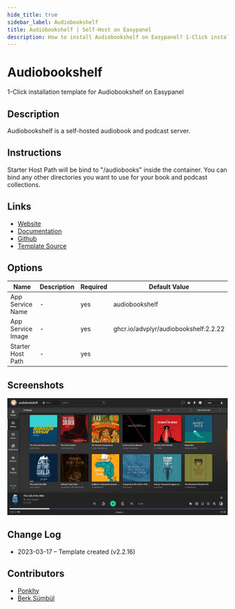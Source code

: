 ```yaml
---
hide_title: true
sidebar_label: Audiobookshelf
title: Audiobookshelf | Self-Host on Easypanel
description: How to install Audiobookshelf on Easypanel? 1-Click installation template for Audiobookshelf on Easypanel
---
```


<!-- generated -->

# Audiobookshelf

1-Click installation template for Audiobookshelf on Easypanel

## Description

Audiobookshelf is a self-hosted audiobook and podcast server.

## Instructions

Starter Host Path will be bind to &quot;/audiobooks&quot; inside the container. You can bind any other directories you want to use for your book and podcast collections.

## Links

- [Website](https://www.audiobookshelf.org)
- [Documentation](https://www.audiobookshelf.org/docs)
- [Github](https://github.com/advplyr/audiobookshelf)
- [Template Source](https://github.com/easypanel-io/templates/tree/main/templates/audiobookshelf)

## Options

Name | Description | Required | Default Value
-|-|-|-
App Service Name | - | yes | audiobookshelf
App Service Image | - | yes | ghcr.io/advplyr/audiobookshelf:2.2.22
Starter Host Path | - | yes | 

## Screenshots

![Audiobookshelf Screenshot](./assets/screenshot.png)

## Change Log

- 2023-03-17 – Template created (v2.2.16)

## Contributors

- [Ponkhy](https://github.com/Ponkhy)
- [Berk Sümbül](https://berksmbl.com)
